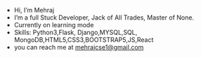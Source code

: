 -  Hi, I’m Mehraj
-  I’m a full Stuck Developer, Jack of All Trades, Master of None.
-  Currently on learning mode
-  Skills: Python3,Flask, Django,MYSQL,SQL, MongoDB,HTML5,CSS3,BOOTSTRAP5,JS,React
-  you can reach me at mehrajcse1@gmail.com
